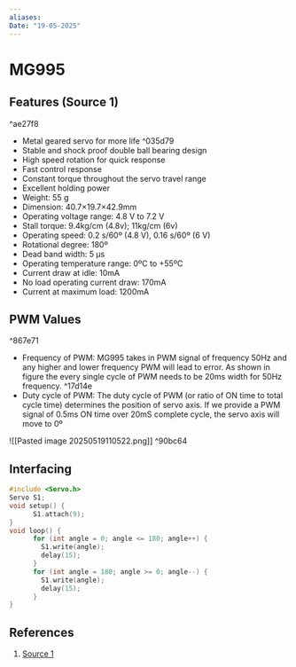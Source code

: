 ```yaml
---
aliases: 
Date: "19-05-2025"
---
```

# MG995
## Features (Source 1)

^ae27f8

- Metal geared servo for more life ^035d79
- Stable and shock proof double ball bearing design
- High speed rotation for quick response
- Fast control response
- Constant torque throughout the servo travel range
- Excellent holding power
- Weight: 55 g
- Dimension: 40.7×19.7×42.9mm
- Operating voltage range: 4.8 V to 7.2 V
- Stall torque: 9.4kg/cm (4.8v); 11kg/cm (6v)
- Operating speed: 0.2 s/60º (4.8 V), 0.16 s/60º (6 V)
- Rotational degree: 180º
- Dead band width: 5 μs
- Operating temperature range: 0ºC to +55ºC
- Current draw at idle: 10mA
- No load operating current draw: 170mA
- Current at maximum load: 1200mA

## PWM Values

^867e71

- Frequency of PWM: MG995 takes in PWM signal of frequency 50Hz and any higher and lower frequency PWM will lead to error. As shown in figure the every single cycle of PWM needs to be 20ms width for 50Hz frequency. ^17d14e
- Duty cycle of PWM: The duty cycle of PWM (or ratio of ON time to total cycle time) determines the position of servo axis. If we provide a PWM signal of 0.5ms ON time over 20mS complete cycle, the servo axis will move to 0º


![[Pasted image 20250519110522.png]] ^90bc64

## Interfacing
```cpp
#include <Servo.h>
Servo S1; 
void setup() {
	  S1.attach(9);  
}
void loop() {
	  for (int angle = 0; angle <= 180; angle++) {
	    S1.write(angle);    
	    delay(15);         
	  }
	  for (int angle = 180; angle >= 0; angle--) {
	    S1.write(angle);
	    delay(15);
	  }
}
```

## References
1. [Source 1](https://components101.com/motors/mg995-servo-motor) 